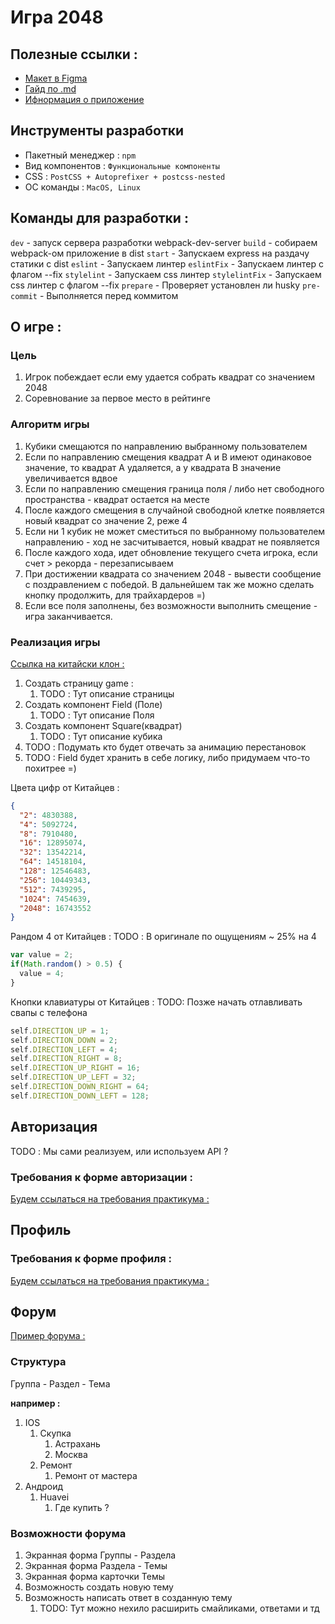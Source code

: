 # Игра 2048

## Полезные ссылки :
- [Макет в Figma](https://www.figma.com/files/team/1090687441741906303/Barcelona-007?fuid=606444840848690880)
- [Гайд по .md](https://github.com/GnuriaN/format-README)
- [Ифнормация о приложение](https://disk.yandex.ru/d/JmLwXRMgqO2FFw)

## Инструменты разработки
- Пакетный менеджер : `npm`
- Вид компонентов : `Функциональные компоненты`
- CSS : `PostCSS + Autoprefixer + postcss-nested`
- ОС команды : `MacOS, Linux`

## Команды для разработки :
`dev` - запуск сервера разработки webpack-dev-server
`build` - собираем webpack-ом приложение в dist
`start` - Запускаем express на раздачу статики с dist
`eslint` - Запускаем линтер
`eslintFix` - Запускаем линтер с флагом --fix 
`stylelint` - Запускаем css линтер
`stylelintFix` - Запускаем css линтер с флагом --fix
`prepare` - Проверяет установлен ли husky
`pre-commit` - Выполняется перед коммитом

## О игре :

### Цель
1. Игрок побеждает если ему удается собрать квадрат со значением 2048
1. Соревнование за первое место в рейтинге

### Алгоритм игры
1. Кубики смещаются по направлению выбранному пользователем
1. Если по направлению смещения квадрат A и B имеют одинаковое значение, то квадрат A удаляется, а у квадрата B значение увеличивается вдвое
1. Если по направлению смещения граница поля / либо нет свободного пространства - квадрат остается на месте
1. После каждого смещения в случайной свободной клетке появляется новый квадрат со значение 2, реже 4
1. Если ни 1 кубик не может сместиться по выбранному пользователем направлению - ход не засчитывается, новый квадрат не появляется
1. После каждого хода, идет обновление текущего счета игрока, если счет > рекорда - перезаписываем
1. При достижении квадрата со значением 2048 - вывести сообщение с поздравлением с победой. В дальнейшем так же можно сделать кнопку продолжить, для трайхардеров =)
1. Если все поля заполнены, без возможности выполнить смещение - игра заканчивается.


### Реализация игры

[Ссылка на китайски клон :](https://github.com/channingbreeze/games/tree/master/2048)

1. Создать страницу game :
    1. TODO : Тут описание страницы
1. Создать компонент Field (Поле)
    1. TODO : Тут описание Поля
1. Создать компонент Square(квадрат)
    1. TODO : Тут описание кубика
1. TODO : Подумать кто будет отвечать за анимацию перестановок 
1. TODO : Field будет хранить в себе логику, либо придумаем что-то похитрее =)   

Цвета цифр от Китайцев :

```json
{
  "2": 4830388,
  "4": 5092724,
  "8": 7910480,
  "16": 12895074,
  "32": 13542214,
  "64": 14518104,
  "128": 12546483,
  "256": 10449343,
  "512": 7439295,
  "1024": 7454639,
  "2048": 16743552
}
```

Рандом 4 от Китайцев :
TODO : В оригинале по ощущениям ~ 25% на 4

```javascript
var value = 2;
if(Math.random() > 0.5) {
  value = 4;
}
```

Кнопки клавиатуры от Китайцев :
TODO: Позже начать отлавливать свапы с телефона

```javascript
self.DIRECTION_UP = 1;
self.DIRECTION_DOWN = 2;
self.DIRECTION_LEFT = 4;
self.DIRECTION_RIGHT = 8;
self.DIRECTION_UP_RIGHT = 16;
self.DIRECTION_UP_LEFT = 32;
self.DIRECTION_DOWN_RIGHT = 64;
self.DIRECTION_DOWN_LEFT = 128;
```

## Авторизация
TODO : Мы сами реализуем, или используем API ?

### Требования к форме авторизации :

[Будем ссылаться на требования практикума :](https://practicum.yandex.ru/learn/middle-frontend/courses/9452e5b3-e10d-43cb-bb57-d8a001a66f5c/sprints/9717/topics/5853f9ac-f416-46a6-b22d-e06d250ae9ff/lessons/68e240b8-c290-42e4-8247-4afe061f9801/)

## Профиль

### Требования к форме профиля :

[Будем ссылаться на требования практикума :](https://practicum.yandex.ru/learn/middle-frontend/courses/9452e5b3-e10d-43cb-bb57-d8a001a66f5c/sprints/9717/topics/5853f9ac-f416-46a6-b22d-e06d250ae9ff/lessons/68e240b8-c290-42e4-8247-4afe061f9801/)

## Форум

[Пример форума :](https://4pda.to/forum/index.php?act=idx)

### Структура 

Группа - Раздел - Тема

**например :**
1. IOS
    1. Скупка
        1. Астрахань
        1. Москва
    1. Ремонт
        1. Ремонт от мастера
1. Андроид
    1. Huavei
        1. Где купить ?

### Возможности форума

1. Экранная форма Группы - Раздела
1. Экранная форма Раздела - Темы
1. Экранная форма карточки Темы
1. Возможность создать новую тему
1. Возможность написать ответ в созданную тему
    1. TODO: Тут можно нехило расширить смайликами, ответами и тд

